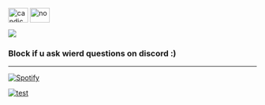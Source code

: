<p align="left">
<a href="https://bit.ly/3h1atsy" target="blank"><img align="center" src="https://raw.githubusercontent.com/rahuldkjain/github-profile-readme-generator/master/src/images/icons/Social/instagram.svg" alt="candice" height="30" width="40" /></a>
<a href="https://bit.ly/3h1atsy" target="blank"><img align="center" src="https://raw.githubusercontent.com/rahuldkjain/github-profile-readme-generator/master/src/images/icons/Social/discord.svg" alt="no" height="30" width="40" /></a>
</p>

<a href="https://github.com/adi170-alt">
  <img align="center" src="https://discord.c99.nl/widget/theme-4/417214713886277632.png" /> 
</a>

### Block if u ask wierd questions on discord :)

-----------------------------------
[![Spotify](https://novatorem-brown-seven.vercel.app/api/spotify)](https://open.spotify.com/user/adrianlol2017)

[![test](https://discord.c99.nl/widget/theme-4/417214713886277632.png)](https://github.com/adi170-alt)
